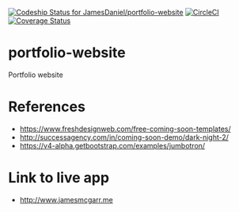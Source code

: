 [ ![Codeship Status for JamesDaniel/portfolio-website](https://app.codeship.com/projects/e6f503a0-f632-0134-b0e6-5e8fac69f0da/status?branch=master)](https://app.codeship.com/projects/210471)
[![CircleCI](https://circleci.com/gh/JamesDaniel/portfolio-website.svg?style=svg)](https://circleci.com/gh/JamesDaniel/portfolio-website)
[![Coverage Status](https://coveralls.io/repos/github/JamesDaniel/portfolio-website/badge.svg?branch=master)](https://coveralls.io/github/JamesDaniel/portfolio-website?branch=master)


# portfolio-website
Portfolio website

# References
- https://www.freshdesignweb.com/free-coming-soon-templates/
- http://successagency.com/in/coming-soon-demo/dark-night-2/
- https://v4-alpha.getbootstrap.com/examples/jumbotron/

# Link to live app
- http://www.jamesmcgarr.me
